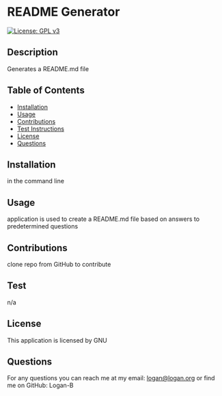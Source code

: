 # README Generator
[![License: GPL v3](https://img.shields.io/badge/License-GPLv3-blue.svg)](https://www.gnu.org/licenses/gpl-3.0)  
## Description 
Generates a README.md file

## Table of Contents
* [Installation](#installation)
* [Usage](#usage)
* [Contributions](#contributions)
* [Test Instructions](#test)
* [License](#license)
* [Questions](#questions)

## Installation
in the command line

## Usage
application is used to create a README.md file based on answers to predetermined questions

## Contributions
clone repo from GitHub to contribute

## Test
n/a

## License
This application is licensed by GNU

## Questions
For any questions you can reach me at my email: logan@logan.org
or find me on GitHub: Logan-B
